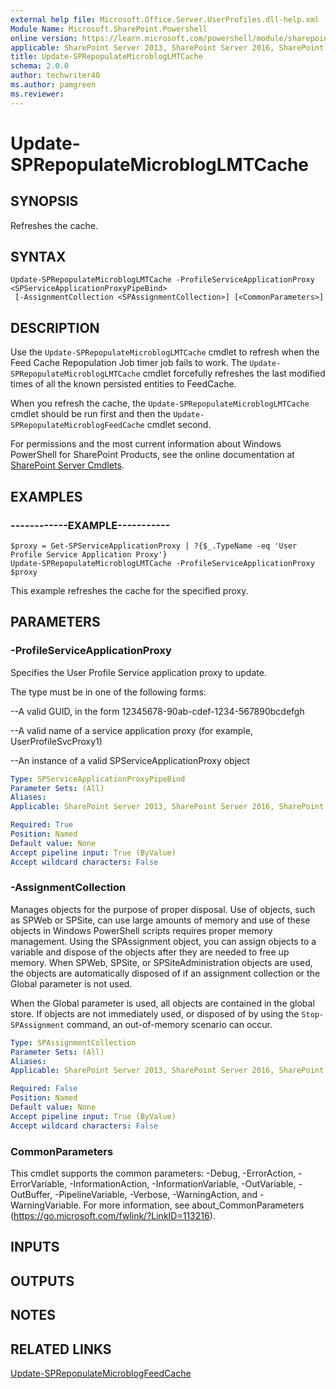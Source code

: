 ```yaml
---
external help file: Microsoft.Office.Server.UserProfiles.dll-help.xml
Module Name: Microsoft.SharePoint.Powershell
online version: https://learn.microsoft.com/powershell/module/sharepoint-server/update-sprepopulatemicrobloglmtcache
applicable: SharePoint Server 2013, SharePoint Server 2016, SharePoint Server 2019
title: Update-SPRepopulateMicroblogLMTCache
schema: 2.0.0
author: techwriter40
ms.author: pamgreen
ms.reviewer:
---
```


# Update-SPRepopulateMicroblogLMTCache

## SYNOPSIS
Refreshes the cache.

## SYNTAX

```
Update-SPRepopulateMicroblogLMTCache -ProfileServiceApplicationProxy <SPServiceApplicationProxyPipeBind>
 [-AssignmentCollection <SPAssignmentCollection>] [<CommonParameters>]
```

## DESCRIPTION
Use the `Update-SPRepopulateMicroblogLMTCache` cmdlet to refresh when the Feed Cache Repopulation Job timer job fails to work.
The `Update-SPRepopulateMicroblogLMTCache` cmdlet forcefully refreshes the last modified times of all the known persisted entities to FeedCache.

When you refresh the cache, the `Update-SPRepopulateMicroblogLMTCache` cmdlet should be run first and then the `Update-SPRepopulateMicroblogFeedCache` cmdlet second.

For permissions and the most current information about Windows PowerShell for SharePoint Products, see the online documentation at [SharePoint Server Cmdlets](https://learn.microsoft.com/powershell/sharepoint/sharepoint-server/sharepoint-server-cmdlets).

## EXAMPLES

### ------------EXAMPLE-----------
```
$proxy = Get-SPServiceApplicationProxy | ?{$_.TypeName -eq 'User Profile Service Application Proxy'}
Update-SPRepopulateMicroblogLMTCache -ProfileServiceApplicationProxy $proxy
```

This example refreshes the cache for the specified proxy.

## PARAMETERS

### -ProfileServiceApplicationProxy
Specifies the User Profile Service application proxy to update.

The type must be in one of the following forms:


--A valid GUID, in the form 12345678-90ab-cdef-1234-567890bcdefgh

--A valid name of a service application proxy (for example, UserProfileSvcProxy1)

--An instance of a valid SPServiceApplicationProxy object

```yaml
Type: SPServiceApplicationProxyPipeBind
Parameter Sets: (All)
Aliases: 
Applicable: SharePoint Server 2013, SharePoint Server 2016, SharePoint Server 2019

Required: True
Position: Named
Default value: None
Accept pipeline input: True (ByValue)
Accept wildcard characters: False
```

### -AssignmentCollection
Manages objects for the purpose of proper disposal.
Use of objects, such as SPWeb or SPSite, can use large amounts of memory and use of these objects in Windows PowerShell scripts requires proper memory management.
Using the SPAssignment object, you can assign objects to a variable and dispose of the objects after they are needed to free up memory.
When SPWeb, SPSite, or SPSiteAdministration objects are used, the objects are automatically disposed of if an assignment collection or the Global parameter is not used.

When the Global parameter is used, all objects are contained in the global store.
If objects are not immediately used, or disposed of by using the `Stop-SPAssignment` command, an out-of-memory scenario can occur.

```yaml
Type: SPAssignmentCollection
Parameter Sets: (All)
Aliases: 
Applicable: SharePoint Server 2013, SharePoint Server 2016, SharePoint Server 2019

Required: False
Position: Named
Default value: None
Accept pipeline input: True (ByValue)
Accept wildcard characters: False
```

### CommonParameters
This cmdlet supports the common parameters: -Debug, -ErrorAction, -ErrorVariable, -InformationAction, -InformationVariable, -OutVariable, -OutBuffer, -PipelineVariable, -Verbose, -WarningAction, and -WarningVariable. For more information, see about_CommonParameters (https://go.microsoft.com/fwlink/?LinkID=113216).

## INPUTS

## OUTPUTS

## NOTES

## RELATED LINKS

[Update-SPRepopulateMicroblogFeedCache](Update-SPRepopulateMicroblogFeedCache.md)
